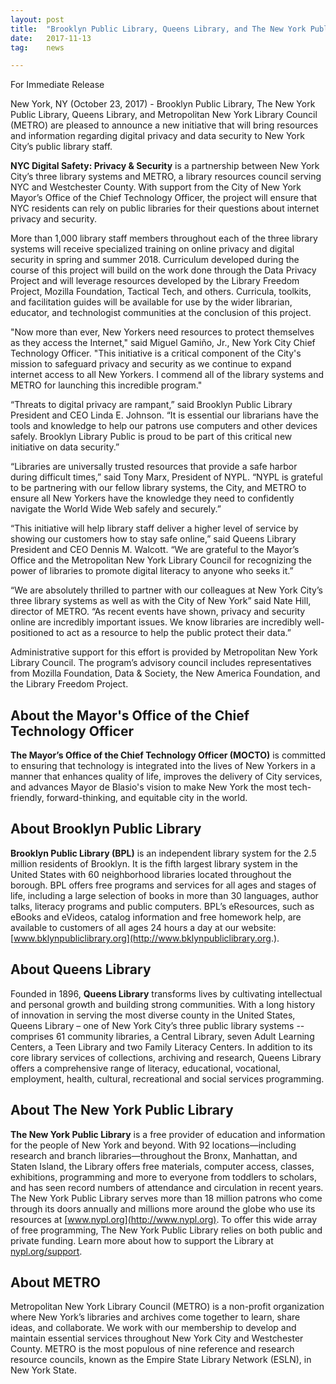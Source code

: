 ```yaml
---
layout: post
title:  "Brooklyn Public Library, Queens Library, and The New York Public Library Announce a New Digital Privacy Initiative"
date:   2017-11-13
tag:	news

---
```

For Immediate Release

New York, NY (October 23, 2017) - Brooklyn Public Library, The New York Public Library, Queens Library, and Metropolitan New York Library Council (METRO) are pleased to announce a new initiative that will bring resources and information regarding digital privacy and data security to New York City’s public library staff. 

**NYC Digital Safety: Privacy & Security** is a partnership between New York City’s three library systems and METRO, a library resources council serving NYC and Westchester County. With support from the City of New York Mayor’s Office of the Chief Technology Officer, the project will ensure that NYC residents can rely on public libraries for their questions about internet privacy and security. 

More than 1,000 library staff members throughout each of the three library systems will receive specialized training on online privacy and digital security in spring and summer 2018. Curriculum developed during the course of this project will build on the work done through the Data Privacy Project and will leverage resources developed by the Library Freedom Project, Mozilla Foundation, Tactical Tech, and others. Curricula, toolkits, and facilitation guides will be available for use by the wider librarian, educator, and technologist communities at the conclusion of this project. 

"Now more than ever, New Yorkers need resources to protect themselves as they access the Internet," said Miguel Gamiño, Jr., New York City Chief Technology Officer. "This initiative is a critical component of the City's mission to safeguard privacy and security as we continue to expand internet access to all New Yorkers. I commend all of the library systems and METRO for launching this incredible program."

“Threats to digital privacy are rampant,” said Brooklyn Public Library President and CEO Linda E. Johnson. “It is essential our librarians have the tools and knowledge to help our patrons use computers and other devices safely. Brooklyn Library Public is proud to be part of this critical new initiative on data security.”

“Libraries are universally trusted resources that provide a safe harbor during difficult times,” said Tony Marx, President of NYPL. “NYPL is grateful to be partnering with our fellow library systems, the City, and METRO to ensure all New Yorkers have the knowledge they need to confidently navigate the World Wide Web safely and securely.”

“This initiative will help library staff deliver a higher level of service by showing our customers how to stay safe online,” said Queens Library President and CEO Dennis M. Walcott. “We are grateful to the Mayor’s Office and the Metropolitan New York Library Council for recognizing the power of libraries to promote digital literacy to anyone who seeks it.” 

“We are absolutely thrilled to partner with our colleagues at New York City’s three library systems as well as with the City of New York” said Nate Hill, director of METRO. “As recent events have shown, privacy and security online are incredibly important issues. We know libraries are incredibly well-positioned to act as a resource to help the public protect their data.”

Administrative support for this effort is provided by Metropolitan New York Library Council. The program’s advisory council includes representatives from Mozilla Foundation, Data & Society, the New America Foundation, and the Library Freedom Project. 


## About the Mayor's Office of the Chief Technology Officer 
**The Mayor’s Office of the Chief Technology Officer (MOCTO)** is committed to ensuring that technology is integrated into the lives of New Yorkers in a manner that enhances quality of life, improves the delivery of City services, and advances Mayor de Blasio's vision to make New York the most tech-friendly, forward-thinking, and equitable city in the world. 

## About Brooklyn Public Library
**Brooklyn Public Library (BPL)** is an independent library system for the 2.5 million residents of Brooklyn. It is the fifth largest library system in the United States with 60 neighborhood libraries located throughout the borough. BPL offers free programs and services for all ages and stages of life, including a large selection of books in more than 30 languages, author talks, literacy programs and public computers. BPL’s eResources, such as eBooks and eVideos, catalog information and free homework help, are available to customers of all ages 24 hours a day at our website: [www.bklynpubliclibrary.org](http://www.bklynpubliclibrary.org.).

## About Queens Library
Founded in 1896, **Queens Library** transforms lives by cultivating intellectual and personal growth and building strong communities. With a long history of innovation in serving the most diverse county in the United States, Queens Library – one of New York City’s three public library systems -- comprises 61 community libraries, a Central Library, seven Adult Learning Centers, a Teen Library and two Family Literacy Centers. In addition to its core library services of collections, archiving and research, Queens Library offers a comprehensive range of literacy, educational, vocational, employment, health, cultural, recreational and social services programming.

## About The New York Public Library
**The New York Public Library** is a free provider of education and information for the people of New York and beyond. With 92 locations—including research and branch libraries—throughout the Bronx, Manhattan, and Staten Island, the Library offers free materials, computer access, classes, exhibitions, programming and more to everyone from toddlers to scholars, and has seen record numbers of attendance and circulation in recent years. The New York Public Library serves more than 18 million patrons who come through its doors annually and millions more around the globe who use its resources at [www.nypl.org](http://www.nypl.org). To offer this wide array of free programming, The New York Public Library relies on both public and private funding. Learn more about how to support the Library at [nypl.org/support](http://nypl.org/support).

## About METRO
Metropolitan New York Library Council (METRO) is a non-profit organization where New York’s libraries and archives come together to learn, share ideas, and collaborate. We work with our membership to develop and maintain essential services throughout New York City and Westchester County. METRO is the most populous of nine reference and research resource councils, known as the Empire State Library Network (ESLN), in New York State.


